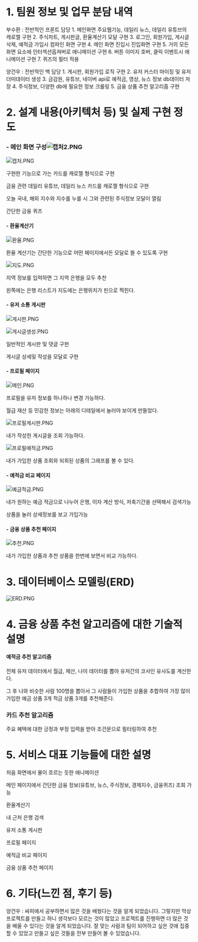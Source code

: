 # 1. 팀원 정보 및 업무 분담 내역

  부수환 : 전반적인 프론트 담당
        1. 메인화면 주요웹기능, 데일리 뉴스, 데일리 유튜브의 캐로젤 구현
        2. 주식차트, 게시판글, 환율계산기 모달 구현
        3. 로그인, 회원가입, 게시글 삭제, 예적금 가입시 컴파인 화면 구현
        4. 메인 화면 진입시 진입화면 구현
        5. 거의 모든 화면 요소에 인터섹션옵져버로 애니메이션 구현 
        6. 버튼 이미지 호버, 클릭 이벤트시 애니메이션 구현
        7. 퀴즈의 필터 적용

  양건우 : 전반적인 백 담당
        1. 게시판, 회원가입 로직 구현
        2. 유저 커스터 마이징 및 유저 더미데이터 생성
        3. 금감원, 유튜브, 네이버 api로 예적금, 영상, 뉴스 정보 db데이터 저장
        4. 주식정보, 다양한 db에 필요한 정보 크롤링
        5. 금융 상품 추천 알고리즘 구현 

# 2. 설계 내용(아키텍처 등) 및 실제 구현 정도

### - 메인 화면 구성![캡처2.PNG](./readme_img/캡처.PNG)

![캡처.PNG](./readme_img/캡처2.PNG)

구현한 기능으로 가는 카드를 캐로젤 형식으로 구현

금융 관련 데일리 유튜브, 데일리 뉴스 카드를 캐로젤 형식으로 구현

오늘 국내, 해외 지수와 지수를 누를 시 그와 관련된 주식정보 모달이 열림

간단한 금융 퀴즈

#### - 환율계산기

![환율.PNG](./readme_img/환율.PNG)

환율 계산기는 간단한 기능으로 어떤 페이지에서든 모달로 뜰 수 있도록 구현

![지도.PNG](./readme_img/지도.PNG)

지역 정보를 입력하면 그 지역 은행을 모두 추천

왼쪽에는 은행 리스트가 지도에는 은행위치가 핀으로 찍힌다.

#### - 유저 소통 게시판

![게시판.PNG](./readme_img/게시판.PNG)

![게시글생성.PNG](./readme_img/게시글생성.PNG)

일반적인 게시판 및 댓글 구현

게시글 상세및 작성을 모달로 구현

#### - 프로필 페이지

![메인.PNG](./readme_img/메인.PNG)

프로필을 유저 정보를 하나하나 변경 가능하다.

월급 재산 등 민감한 정보는 아래의 디테일에서 눌러야 보이게 만들었다.

![프로필게시판.PNG](./readme_img/프로필게시판.PNG)

내가 작성한 게시글을 조회 가능하다.

![프로필예적금.PNG](./readme_img/프로필예적금.PNG)

내가 가입한 상품 조회와 되회된 상품의 그래프를 볼 수 있다.

#### - 예적금 비교 페이지

![예금적금.PNG](./readme_img/예금적금.PNG)

내가 원하는 예금 적금으로 나누어 은행, 이자 계산 방식, 저축기간을 선택해서 검색가능

상품을 눌러 상세정보를 보고 가입가능

#### - 금융 상품 추천 페이지

![추천.PNG](./readme_img/추천.PNG)

내가 가입한 상품과 추천 상품을 한번에 보면서 비교 가능하다.

# 3. 데이터베이스 모델링(ERD)

![ERD.PNG](./readme_img/ERD.PNG)

# 4. 금융 상품 추천 알고리즘에 대한 기술적 설명

#### 예적금 추천 알고리즘

전체 유저 데이터에서 월급, 제산, 나이 데이터를 뽑아 유저간의 코사인 유사도를 계산한다.

그 후 나와 비슷한 사람 100명을 뽑아서 그 사람들이 가입한 상품을 추합하여 가장 많이 가입한 예금 상품 3개 적금 상품 3개를 추천해준다.

### 카드 추천 알고리즘

주요 혜택에 대한 긍정과 부정 입력을 받아 조건문으로 필터링하여 추천

# 5. 서비스 대표 기능들에 대한 설명

처음 화면에서 물이 흐르는 듯한 애니메이션 

메인 페이지에서 간단한 금융 정보(유튜브, 뉴스, 주식정보, 경제지수, 금융퀴즈) 조회 가능

환율계산기

내 근처 은행 검색

유저 소통 게시판

프로필 페이지

예적금 비교 페이지

금융 상품 추천 페이지

# 6. 기타(느낀 점, 후기 등)

양건우 : 싸피에서 공부하면서 많은 것을 배웠다는 것을 알게 되었습니다. 그렇지만 막상 프로젝트를 만들고 하니 생각보다 모르는 것이 많았고 프로젝트를 진행하면 더 많은 것을 배울 수 있다는 것을 알게 되었습니다. 잘 맞는 사람과 팀이 되어하고 싶은 것에 집중할 수 있었고 만들고 싶은 것들을 전부 만들어 볼 수 있었습니다.